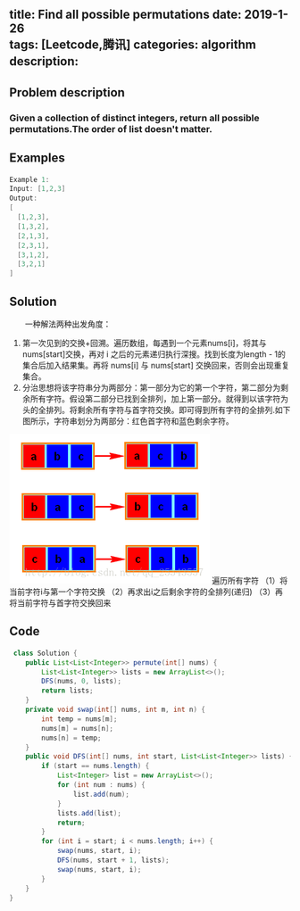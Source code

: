 title: Find all possible permutations
date: 2019-1-26				
tags: [Leetcode,腾讯]
categories: algorithm
description: 　　
---
## Problem description
  ### Given a collection of distinct integers, return all possible permutations.The order of list doesn't matter.
 ## Examples
``` java
Example 1:
Input: [1,2,3]
Output:
[
  [1,2,3],
  [1,3,2],
  [2,1,3],
  [2,3,1],
  [3,1,2],
  [3,2,1]
]
```
## Solution
　　一种解法两种出发角度：
1. 第一次见到的交换+回溯。遍历数组，每遇到一个元素nums[i]，将其与nums[start]交换，再对 i 之后的元素递归执行深搜。找到长度为length - 1的集合后加入结果集。再将 nums[i] 与 nums[start] 交换回来，否则会出现重复集合。
2. 分治思想将该字符串分为两部分：第一部分为它的第一个字符，第二部分为剩余所有字符。假设第二部分已找到全排列，加上第一部分。就得到以该字符为头的全排列。将剩余所有字符与首字符交换。即可得到所有字符的全排列.如下图所示，字符串划分为两部分：红色首字符和蓝色剩余字符。

![enter description here](/images/all_permutations.png)
	遍历所有字符
（1）将当前字符i与第一个字符交换
（2）再求出i之后剩余字符的全排列(递归)
（3）再将当前字符与首字符交换回来

## Code

```java
 class Solution {
    public List<List<Integer>> permute(int[] nums) {
        List<List<Integer>> lists = new ArrayList<>();
        DFS(nums, 0, lists);
        return lists;
    }
    private void swap(int[] nums, int m, int n) {
        int temp = nums[m];
        nums[m] = nums[n];
        nums[n] = temp;
    }
    public void DFS(int[] nums, int start, List<List<Integer>> lists) {
        if (start == nums.length) {
            List<Integer> list = new ArrayList<>();
            for (int num : nums) {
                list.add(num);
            }
            lists.add(list);
            return;
        }
        for (int i = start; i < nums.length; i++) {
            swap(nums, start, i);
            DFS(nums, start + 1, lists);
            swap(nums, start, i);
        }
    }
}
```